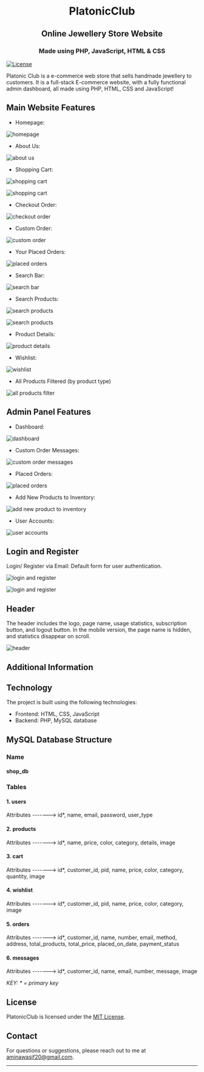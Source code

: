 <h1 align="center">PlatonicClub</h1>

<h2 align="center">Online Jewellery Store Website</h2>

<h3 align="center"> Made using PHP, JavaScript, HTML & CSS</h3>

[![License](https://img.shields.io/badge/license-MIT-blue.svg)](LICENSE)

Platonic Club is a e-commerce web store that sells handmade jewellery to customers. It is a full-stack E-commerce website, with a fully functional admin dashboard, all made using PHP, HTML, CSS and JavaScript!


## Main Website Features

- Homepage:

![homepage](screenshot_images/homepage.png)

- About Us:
  
![about us](screenshot_images/about-us.png)

- Shopping Cart:
  
![shopping cart](screenshot_images/shopping-cart1.png)

![shopping cart](screenshot_images/shopping-cart2.png)

- Checkout Order: 

![checkout order](screenshot_images/checkout-order.png)

- Custom Order:
  
![custom order](screenshot_images/custom-order.png)

- Your Placed Orders:
  
![placed orders](screenshot_images/website-placed-orders.png)

- Search Bar:

![search bar](screenshot_images/search-bar.png)

- Search Products:

![search products](screenshot_images/search-products1.png)

![search products](screenshot_images/search-products2.png)

- Product Details:

![product details](screenshot_images/product-details.png)

- Wishlist:
  
![wishlist](screenshot_images/wishlist.png)


- All Products Filtered (by product type)

![all products filter](screenshot_images/all-products-filter.png)


## Admin Panel Features

- Dashboard:

![dashboard](screenshot_images/admin-panel-dashboard.png)

- Custom Order Messages:

![custom order messages](screenshot_images/messages.png)

- Placed Orders:

![placed orders](screenshot_images/admin-panel-placed-orders.png)

- Add New Products to Inventory:
  
![add new product to inventory](screenshot_images/add-new-product-inventory.png)

- User Accounts: 
  
![user accounts](screenshot_images/user-accounts.png)  

## Login and Register

Login/ Register via Email: Default form for user authentication.

![login and register](screenshot_images/login.png)

![login and register](screenshot_images/register.png)

## Header

The header includes the logo, page name, usage statistics, subscription button, and logout button. In the mobile version, the page name is hidden, and statistics disappear on scroll.

![header](screenshot_images/header.png)  

## Additional Information


## Technology

The project is built using the following technologies:

- Frontend: HTML, CSS, JavaScript
- Backend: PHP, MySQL database

## MySQL Database Structure

### Name 
#### shop_db

### Tables

#### 1. users 
Attributes -------> id*, name, email, password, user_type

#### 2. products
Attributes -------> id*, name, price, color, category, details, image

#### 3. cart
Attributes -------> id*, customer_id, pid, name, price, color, category, quantity, image

#### 4. wishlist
Attributes -------> id*, customer_id, pid, name, price, color, category, image

#### 5. orders
Attributes -------> id*, customer_id, name, number, email, method, address, total_products, total_price, placed_on_date, payment_status

#### 6. messages
Attributes -------> id*, customer_id, name, email, number, message, image

*KEY: * = primary key*

## License

PlatonicClub is licensed under the [MIT License](LICENSE).

## Contact



For questions or suggestions, please reach out to me at [aminawasif20@gmail.com](mailto:aminawasif20@gmail.com).

---
